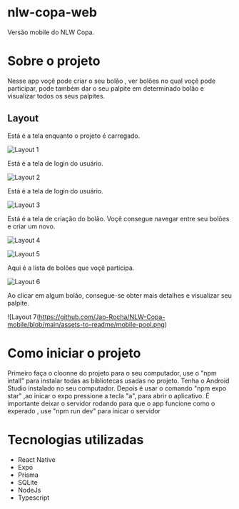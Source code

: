 # nlw-copa-web
Versão mobile do NLW Copa.

# Sobre o projeto

Nesse app voçê pode criar o seu bolão , ver bolões no qual voçê pode participar, pode também dar o seu palpite em determinado bolão e visualizar todos os seus palpites.

## Layout 

Está é a tela enquanto o projeto é carregado.

![Layout 1](https://github.com/Jao-Rocha/NLW-Copa-mobile/blob/main/assets-to-readme/mobile-loading.png) 

Está é a tela de login do usuário.

![Layout 2](https://github.com/Jao-Rocha/NLW-Copa-mobile/blob/main/assets-to-readme/mobile-login.png) 

Está é a tela de login do usuário.

![Layout 3](https://github.com/Jao-Rocha/NLW-Copa-mobile/blob/main/assets-to-readme/mobile-login.png) 

Está é a tela de criação do bolão. Voçê consegue navegar entre seu bolões e criar um novo.

![Layout 4](https://github.com/Jao-Rocha/NLW-Copa-mobile/blob/main/assets-to-readme/mobile-initalScreen.png)

![Layout 5](https://github.com/Jao-Rocha/NLW-Copa-mobile/blob/main/assets-to-readme/mobile-createPool.png)

Aqui é a lista de bolões que voçê participa.

![Layout 6](https://github.com/Jao-Rocha/NLW-Copa-mobile/blob/main/assets-to-readme/mobile-poolList.png)

Ao clicar em algum bolão, consegue-se obter mais detalhes e visualizar seu palpite.

![Layout 7(https://github.com/Jao-Rocha/NLW-Copa-mobile/blob/main/assets-to-readme/mobile-pool.png)




# Como iniciar o projeto

 Primeiro faça o cloonne do projeto para o seu computador, use o "npm intall" para instalar todas as bibliotecas usadas no projeto. Tenha o Android Studio instalado no seu computador. Depois é usar o comando "npm expo star" ,ao inicar o expo pressione a tecla "a", para abrir o aplicativo.
 É importante deixar o servidor rodando para que o app funcione como o experado , use "npm run dev" para inicar o servidor


# Tecnologias utilizadas

- React Native
- Expo
- Prisma
- SQLite
- NodeJs
- Typescript

